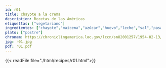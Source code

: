 ```yaml
---
id: r01
title: chayote a la crema
description: Recetas de las Américas
etiquettas: ["vegetariano"]
ingredientes: ["chayote","maicena","azúcar","huevo","leche","sal","pasas","mantequilla","polvo de galletas"]
plato: ["postre"]
chronam: https://chroniclingamerica.loc.gov/lccn/sn82001257/1954-02-13/ed-1/seq-4/
jpg: r01.jpg
pdf: r01.pdf
---
```


{{< readFile file="./html/recipes/r01.html">}}